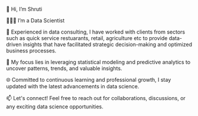 👋 Hi, I’m Shruti

👩🏻‍💻 I’m a Data Scientist 

💼 Experienced in data consulting, I have worked with clients from sectors such as quick service restuarants, retail, agriculture etc to provide data-driven insights that have facilitated strategic decision-making and optimized business processes.

🔬 My focus lies in leveraging statistical modeling and predictive analytics to uncover patterns, trends, and valuable insights.

🌐 Committed to continuous learning and professional growth, I stay updated with the latest advancements in data science.

📫 Let's connect! Feel free to reach out for collaborations, discussions, or any exciting data science opportunities.



<!---
ShrutiTelang8/ShrutiTelang8 is a ✨ special ✨ repository because its `README.md` (this file) appears on your GitHub profile.
You can click the Preview link to take a look at your changes.
--->
